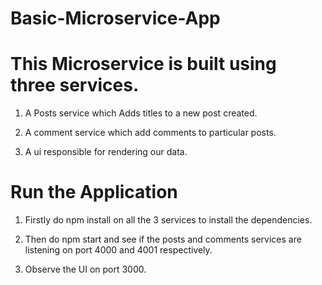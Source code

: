 # Basic-Microservice-App

# This Microservice is built using three services.

1. A Posts service which Adds titles to a new post created.

2. A comment service which add comments to particular posts.

3. A ui responsible for rendering our data.

# Run the Application

1. Firstly do npm install on all the 3 services to install the dependencies.

2. Then do npm start and see if the posts and comments services are listening on port 4000 and 4001 respectively.

3. Observe the UI on port 3000.